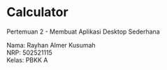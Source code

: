 # Calculator

Pertemuan 2 - Membuat Aplikasi Desktop Sederhana

Nama: Rayhan Almer Kusumah  
NRP: 502521115  
Kelas: PBKK A
